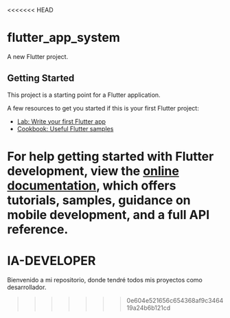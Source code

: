 <<<<<<< HEAD
# flutter_app_system

A new Flutter project.

## Getting Started

This project is a starting point for a Flutter application.

A few resources to get you started if this is your first Flutter project:

- [Lab: Write your first Flutter app](https://docs.flutter.dev/get-started/codelab)
- [Cookbook: Useful Flutter samples](https://docs.flutter.dev/cookbook)

For help getting started with Flutter development, view the
[online documentation](https://docs.flutter.dev/), which offers tutorials,
samples, guidance on mobile development, and a full API reference.
=======
# IA-DEVELOPER
Bienvenido a mi repositorio, donde tendré todos mis proyectos como desarrollador.
>>>>>>> 0e604e521656c654368af9c346419a24b6b121cd
